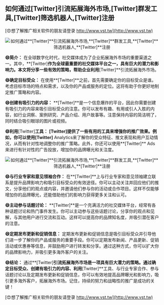 ## **如何通过**[Twitter]**引流拓展海外市场,**[Twitter]**群发工具,**[Twitter]**筛选机器人,**[Twitter]**注册**

[😍想了解推广相关软件的朋友请登录 http://www.vst.tw](http://www.vst.tw)

 <center><img src="https://vst.tw/MP4/tuiguang/png/2.png" alt="如何通过**[Twitter]**引流拓展海外市场,**[Twitter]**群发工具,**[Twitter]**筛选机器人,**[Twitter]**注册"></center>

**😄简介：**
在全球数字化时代，社交媒体成为了企业拓展海外市场的重要渠道之一。其中，**[Twitter]**作为全球最重要的社交媒体平台之一，具有巨大的潜力和影响力。本文将分享一些有效的策略，帮助企业利用**[Twitter]**引流拓展海外市场。

**😄确定目标受众：**
在使用**[Twitter]**之前，首先需要确定你的目标受众是谁。考虑目标市场的特点和需求，以及你的产品或服务的定位。这将有助于你更好地制定推广策略和内容。

**😄创建有吸引力的内容：**
**[Twitter]**是一个信息爆炸的平台，因此你需要创建有吸引力的内容来吸引目标受众的注意。你可以发布有趣、有用或引人入胜的内容，如行业洞察、案例研究、产品介绍、用户故事等。注意保持内容的简洁明了，同时结合吸引眼球的图片或视频。

**😄利用**[Twitter]**工具：**
**[Twitter]**提供了一些有用的工具来增强你的推广效果。例如，你可以使用**[Twitter]** Analytics来了解你的受众特征、推文表现和用户互动情况，从而有针对性地调整你的推广策略。此外，你还可以使用**[Twitter]** Ads来进行有针对性的广告投放，增加你的品牌曝光和关注度。

 <center><img src="https://vst.tw/MP4/tuiguang/png/7.png" alt="如何通过**[Twitter]**引流拓展海外市场,**[Twitter]**群发工具,**[Twitter]**筛选机器人,**[Twitter]**注册"></center>

**😄与行业专家和意见领袖合作：**
在**[Twitter]**上与行业专家和意见领袖建立联系是提升品牌影响力和吸引目标受众的有效途径。你可以主动关注并回应他们的推文，分享他们的观点或内容，并邀请他们参与你的活动或合作项目。这样不仅能够增加你的品牌曝光，还能借助他们的影响力获得更多关注和认可。

**😄主动参与话题讨论：**
**[Twitter]**是一个充满活力的社交媒体平台，经常有各种话题讨论和热门事件发生。你可以主动参与这些话题讨论，分享你的观点和见解，与其他用户进行交流和互动。这样可以提高你的品牌知名度，并吸引潜在客户的注意。

**😄定期发布更新和促销信息：**
定期发布更新和促销信息是吸引目标受众并引导他们进一步了解你的产品或服务的重要手段。你可以定期发布新闻、产品更新、促销活动或优惠券等信息，并鼓励用户进行转发和分享。通过这种方式，你可以扩大你的品牌影响力，并吸引更多海外客户的关注。

**😄结论：**
通过**[Twitter]**引流拓展海外市场是一项具有巨大潜力的策略。通过确定目标受众、创建有吸引力的内容、利用**[Twitter]**工具、与行业专家合作、参与话题讨论以及定期发布更新和促销信息，你可以有效地提高品牌曝光和影响力，吸引更多海外客户，拓展海外市场。记住，持续的努力和战略性的推广是成功的关键！

[😍想了解推广相关软件的朋友请登录 http://www.vst.tw](http://www.vst.tw)




